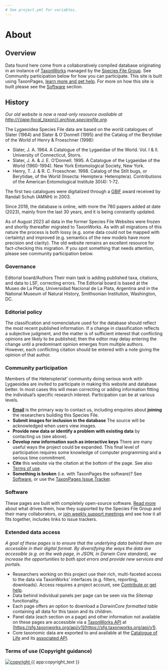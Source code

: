 ```yaml
---
# See project.yml for variables.
---
```

# About

## Overview
Data found here come from a collaboratively compiled database originating in an instance of [TaxonWorks](https://taxonworks.org) managed by the [Species File Group](https://speciesfilegroup.org). See Community participation below for how you can participate. This site is built using TaxonPages, [learn more and get help](https://github.com/SpeciesFileGroup/taxonpages). For more on how this site is built please see the [Software](#software) section.

## History
_Our old website is now a read-only resource available at [http://{{app:focal_taxon}}.archive.speciesfile.org](http://{{app:focal_taxon}}.archive.speciesfile.org)._

The Lygaeoidea Species File data are based on the world catalogues of Slater (1964) and Slater & O´Donnell (1995) and the Catalog of the Berytidae of the World of Henry & Froeschner (1998):
- Slater, J. A. 1964. A Catalogue of the Lygaeidae of the World. Vol. I & II. University of Connecticut, Storrs.
- Slater, J. A. & J. E. O’Donnell. 1995. A Catalogue of the Lygaeidae of the World (1960-1994). New York Entomological Society, New York.
- Henry, T. J. & R. C. Froeschner. 1998. Catalog of the Stilt bugs, or Berytidae, of the World (Insecta: Hemiptera: Heteroptera). Contributions of the American Entomological Institute 30(4): 1-72.

The first two catalogues were digitalized through a [GBIF](https://www.gbif.org/) award received by Randall Schuh (AMNH) in 2003. 

Since 2018, the database is online, with more the 780 papers added at date (2023), mainly from the last 30 years, and it is being constantly updated.

As of August 2023 all data in the former Species File Websites were frozen and shortly thereafter migrated to TaxonWorks. As with all migrations of this nature the process is both lossy (e.g. some data could not be mapped with certainty) and improved (e.g. semantics of the new models have more precision and clarity). The old website remains an excellent resource for fact-checking this migration. If you spot something that needs attention, please see community participation below.

### Governance
Editorial board/Authors
Their main task is adding published taxa, citations, and data to LSF, correcting errors. The Editorial board is based at the Museo de La Plata, Universidad Nacional de La Plata, Argentina and in the National Museum of Natural History, Smithsonian Institution, Washington, DC.

### Editorial policy
The classification and nomenclature used for the database should reflect the most recent published information. If a change in classification reflects a subjective judgment, and the matter is of sufficient interest that conflicting opinions are likely to be published; then the editor may delay entering the change until a predominant opinion emerges from multiple authors. However, each conflicting citation should be entered with a note giving the opinion of that author.

### Community participation
Members of the Heteropterist’ community doing serious work with Lygaeoidea are invited to participate in making this website and database better. In most cases this will mean correcting or adding information fitting the individual’s specific research interest. Participation can be at various levels.

- **<a href="mailto:{{app:contact_email}}">Email</a>** is the primary way to contact us, including enquiries about **joining** the researchers building this Species File.
- **Submit images for inclusion in the database** The source will be acknowledged when users view images.
- **Provide new data or identify a problem with existing data** by contacting us (see above).
- **Develop new information such as interactive keys** There are many useful ways the project could be expanded. This final level of participation requires some knowledge of computer programming and a serious time commitment. 
- **Cite** this website via the citation at the bottom of the page. See also [Terms of use](#terms-of-use).
- **Something is broken** (i.e. with TaxonPages the software)? See [Software](#software), or use the [TaxonPages Issue Tracker](https://github.com/SpeciesFileGroup/taxonpages/issues).

### Software
These pages are built with completely open-source software. [Read more](http://speciesfilegroup.org/docs/taxonworks_in_production_at_sfg.html) about what drives them, how they supported by the Species File Group and their many collaborators, or [join weekly support meetings](https://speciesfilegroup.org/events.html) and see how it all fits together, includes links to issue trackers.

### Extended data access
_A goal of these pages is to ensure that the underlying data behind them are accessible in their digital format. By diversifying the ways the data are accessible (e.g. on the web page, in JSON, in Darwin Core standard), we increase the opportunities to both spot errors and provide new services and portals._

- Researchers working on this project use their rich, multi-faceted access to the data via TaxonWorks' interfaces (e.g. filters, reporting, downloads). Access requires a project account, see [Contribute or get help](#contribute-or-get-help).
- Data behind individual panels per page can be seen via the _Sitemap_ functionality.
- Each page offers an option to download a _DarwinCore formatted table_ containing all data for this taxon and its children.
- Panel data (each section on a page) and other information not available on these pages are accessible via a [TaxonWorks API](https://api.taxonworks.org) at [https://sfg.taxonworks.org/api/v1](https://sfg.taxonworks.org/api/v1).
- Core taxonomic data are exported to and available at the [Catalogue of Life]({https://link_to_root_taxon_page}) and its [associated API]({https://link_to_api_for_pertinent_dataset}).
  
### Terms of use (Copyright guidance)

<div class="flex items-center gap-2">
  <a
    class="min-w-fit"
    href="{{ app:copyright_image_link }}"
  >
    <img 
      src="{{ app:copyright_image }}" 
      alt="copyright" 
      class="m-0"
    >
  </a>
  <span>{{ app:copyright_text }}</span>
</div>

